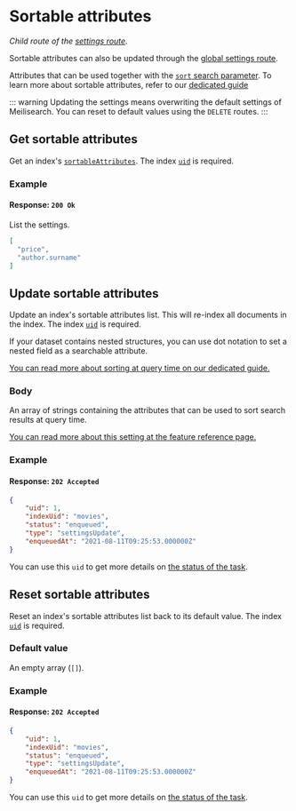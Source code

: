 # Sortable attributes

_Child route of the [settings route](/reference/api/settings.md)._

Sortable attributes can also be updated through the [global settings route](/reference/api/settings.md#update-settings).

Attributes that can be used together with the [`sort` search parameter](/reference/api/search.md#sort). To learn more about sortable attributes, refer to our [dedicated guide](/learn/advanced/sorting.md)

::: warning
Updating the settings means overwriting the default settings of Meilisearch. You can reset to default values using the `DELETE` routes.
:::

## Get sortable attributes

<RouteHighlighter method="GET" route="/indexes/{index_uid}/settings/sortable-attributes" />

Get an index's [`sortableAttributes`](/learn/advanced/sorting.md). The index [`uid`](/learn/core_concepts/indexes.md#index-uid) is required.

### Example

<CodeSamples id="get_sortable_attributes_1" />

#### Response: `200 Ok`

List the settings.

```json
[
  "price", 
  "author.surname"
]
```

## Update sortable attributes

<RouteHighlighter method="POST" route="/indexes/{index_uid}/settings/sortable-attributes" />

Update an index's sortable attributes list. This will re-index all documents in the index. The index [`uid`](/learn/core_concepts/indexes.md#index-uid) is required.

If your dataset contains nested structures, you can use dot notation to set a nested field as a searchable attribute.

[You can read more about sorting at query time on our dedicated guide.](/learn/advanced/sorting.md)

### Body

An array of strings containing the attributes that can be used to sort search results at query time.

[You can read more about this setting at the feature reference page.](/learn/configuration/settings.md#sortable-attributes)

### Example

<CodeSamples id="update_sortable_attributes_1" />

#### Response: `202 Accepted`

```json
{
    "uid": 1,
    "indexUid": "movies",
    "status": "enqueued",
    "type": "settingsUpdate",
    "enqueuedAt": "2021-08-11T09:25:53.000000Z"
}
```

You can use this `uid` to get more details on [the status of the task](/reference/api/tasks.md#get-task).

## Reset sortable attributes

<RouteHighlighter method="DELETE" route="/indexes/{index_uid}/settings/sortable-attributes"/>

Reset an index's sortable attributes list back to its default value. The index [`uid`](/learn/core_concepts/indexes.md#index-uid) is required.

### Default value

An empty array (`[]`).

### Example

<CodeSamples id="reset_sortable_attributes_1" />

#### Response: `202 Accepted`

```json
{
    "uid": 1,
    "indexUid": "movies",
    "status": "enqueued",
    "type": "settingsUpdate",
    "enqueuedAt": "2021-08-11T09:25:53.000000Z"
}
```

You can use this `uid` to get more details on [the status of the task](/reference/api/tasks.md#get-task).
